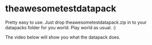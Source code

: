 # theawesometestdatapack
Pretty easy to use. Just drop theawesometestdatapack.zip in to your datapacks folder for you world. Play world as usual. :)

The video below will show you what the datapack does.
